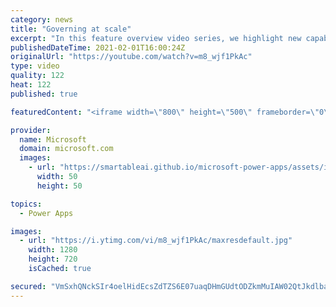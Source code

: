 ```yaml
---
category: news
title: "Governing at scale"
excerpt: "In this feature overview video series, we highlight new capabilities included in the latest update to Microsoft Power Apps.  Microsoft's Power Platform is a rich ecosystem of more than three hundred Microsoft and non-Microsoft connectors that can be leveraged by apps and flows. We are proud to introduce"
publishedDateTime: 2021-02-01T16:00:24Z
originalUrl: "https://youtube.com/watch?v=m8_wjf1PkAc"
type: video
quality: 122
heat: 122
published: true

featuredContent: "<iframe width=\"800\" height=\"500\" frameborder=\"0\" src=\"https://www.youtube.com/embed/m8_wjf1PkAc\" allow=\"accelerometer; autoplay; encrypted-media; gyroscope; picture-in-picture\" allowfullscreen></iframe>"

provider:
  name: Microsoft
  domain: microsoft.com
  images:
    - url: "https://smartableai.github.io/microsoft-power-apps/assets/images/organizations/microsoft.com-50x50.jpg"
      width: 50
      height: 50

topics:
  - Power Apps

images:
  - url: "https://i.ytimg.com/vi/m8_wjf1PkAc/maxresdefault.jpg"
    width: 1280
    height: 720
    isCached: true

secured: "VmSxhQNckSIr4oelHidEcsZdTZS6E07uaqDHmGUdtODZkmMuIAW02QtJkdlbadUs6X84RXgJeFmrOYfub11jmG2e2BnNbfVbwpz4h1PKWR7OcOhO9vA+zRyR98ouhqAXt15ciz6c45ZrGH9lO059SAnW68Rz6r0p607tHISfCuAv9U6z6ke0qsiOlem/AjvLIwfrK4QilqW1tX5MTUpB8IfqE32rLVIMVA6Vd1HY9wri3v8bFaGjcEK8pjMZbYidiCWVic3yCK6weieiZh9E6ql1RNldMnVp/FeeXxXaZED6FaQPbSlEqKDkvETpG9B2dskjW+ttSSeHC93cWJovG+4BMxZ5AsmAibqs3XOu3pb6J4i9Dv2clKXOUY4qHgq7QmNqF2EF0hfq+rgE5yL9Mg==;ExW/pJheMiIB5WwwRfR4DA=="
---
```


